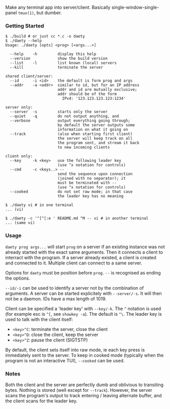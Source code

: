 Make any terminal app into server/client. Basically
single-window-single-panel `tmux(1)`, but dumber.

### Getting Started

```console
$ ./build # or just cc *.c -o daety
$ ./daety --help
Usage: ./daety [opts] <prog> [<args...>]

  --help    -h         display this help
  --version            show the build version
  --list    -l         list known (local) servers
  --kill               terminate the server

shared client/server:
  --id      -i <id>    the default is form prog and args
  --addr    -a <addr>  similar to id, but for an IP address
                       addr and id are mutually exclusive;
                       addr should be of the form
                         IPv4: '123.123.123.123:1234'

server only:
  --server  -s         starts only the server
  --quiet   -q         do not output anything, and
  --verbose            output everything going through;
                       by default the server outputs some
                       information on what it going on
  --track              (also when starting first client)
                       the server will keep track on all
                       the program sent, and stream it back
                       to new incoming clients

client only:
  --key     -k <key>   use the following leader key
                       (use ^x notation for controls)
  --cmd     -c <keys..> --
                       send the sequence upon connection
                       (joined with no separator); it
                       must be terminated with --
                       (use ^x notation for controls)
  --cooked             do not set raw mode; in that case
                       the leader key has no meaning
```
<!-- side note: this --help message is used in building the actual application -->

```console
$ ./daety vi # in one terminal
... (vi)

$ ./daety -c '^[^[:e ' README.md ^M -- vi # in another terminal
... (same vi)
```

### Usage

`daety prog args...` will start `prog` on a server if an
existing instance was not already started with the exact
same arguments. Then it connects a client to interract
with the program. If a server already existed, a client is
created and connected to it. Multiple client can connect
to a same server.

Options for `daety` must be position before `prog`. `--`
is recognised as ending the options.

`--id/-i` can be used to identify a server not by
the combination of arguments. A server can be started
explicitely with `--server/-s`. It will then not be
a daemon. IDs have a max length of 1019.

Client can be specified a 'leader key' with `--key/-k`.
The `^` notation is used (for example esc is `^[`, see
`showkey -a`). The default is `^\`. The leader key is used
to talk with the client itself:
 - `<key>^C`: terminate the server, close the client
 - `<key>^D`: close the client, keep the server
 - `<key>^Z`: pause the client (SIGTSTP)

By default, the client sets itself into raw mode, ie
each key press is immediately sent to the server. To
keep in cooked mode (typically when the program is not an
interactive TUI), `--cooked` can be used.

### Notes

Both the client and the server are perfectly dumb and
oblivious to transiting bytes. Nothing is stored (well
except for `--track`). However, the server scans the
program's output to track entering / leaving alternate
buffer, and the client scans for the leader key.
